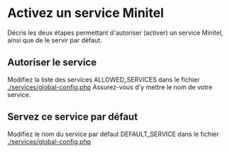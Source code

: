 # Activez un service Minitel

Décris les deux étapes permettant d'autoriser (activer) un service Minitel, ainsi que de le servir par défaut.


## Autoriser le service

Modifiez la liste des services ALLOWED_SERVICES dans le fichier [./services/global-config.php](../../services/global-config.php)
Assurez-vous d'y mettre le nom de votre service.


## Servez ce service par défaut

Modifiez le nom du service par défaut DEFAULT_SERVICE dans le fichier [./services/global-config.php](../../services/global-config.php)
